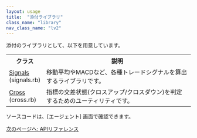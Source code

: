 ```yaml
---
layout: usage
title:  "添付ライブラリ"
class_name: "library"
nav_class_name: "lv2"
---
```


添付のライブラリとして、以下を用意しています。

<table>
  <tr>
    <th style="width: 20%">クラス</th>
    <th>説明</th>
  </tr>
  <tr>
    <td><a href="/rdocs/Signals.html">Signals</a> (signals.rb)</td>
    <td>移動平均やMACDなど、各種トレードシグナルを算出するライブラリです。</td>
  </tr>
  <tr>
    <td><a href="/rdocs/Cross.html">Cross</a> (cross.rb)</td>
    <td>
      指標の交差状態(クロスアップ/クロスダウン)を判定するためのユーティリティです。
    </td>
  </tr>
</table>

ソースコードは、[エージェント] 画面で確認できます。

<div class="next">
  <a href="021100_api_reference.html">次のページへ: APIリファレンス</a>
</div>

